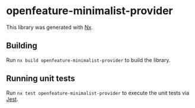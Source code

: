 # openfeature-minimalist-provider

This library was generated with [Nx](https://nx.dev).

## Building

Run `nx build openfeature-minimalist-provider` to build the library.

## Running unit tests

Run `nx test openfeature-minimalist-provider` to execute the unit tests via [Jest](https://jestjs.io).
